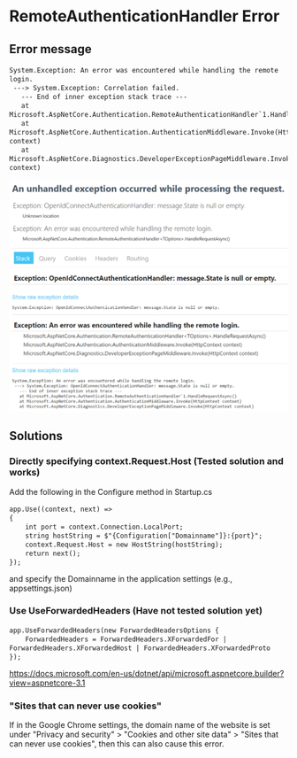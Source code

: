# RemoteAuthenticationHandler Error
## Error message
```
System.Exception: An error was encountered while handling the remote login.
 ---> System.Exception: Correlation failed.
   --- End of inner exception stack trace ---
   at Microsoft.AspNetCore.Authentication.RemoteAuthenticationHandler`1.HandleRequestAsync()
   at Microsoft.AspNetCore.Authentication.AuthenticationMiddleware.Invoke(HttpContext context)
   at Microsoft.AspNetCore.Diagnostics.DeveloperExceptionPageMiddleware.Invoke(HttpContext context)
```
![](2021-04-20-11-38-02.png)

## Solutions
### Directly specifying context.Request.Host (Tested solution and works)
Add the following in the Configure method in Startup.cs
```
app.Use((context, next) =>
{
    int port = context.Connection.LocalPort;
    string hostString = $"{Configuration["Domainname"]}:{port}";
    context.Request.Host = new HostString(hostString);
    return next();
});
```
and specify the Domainname in the application settings (e.g., appsettings.json)

### Use UseForwardedHeaders (Have not tested solution yet)
```
app.UseForwardedHeaders(new ForwardedHeadersOptions {
    ForwardedHeaders = ForwardedHeaders.XForwardedFor | ForwardedHeaders.XForwardedHost | ForwardedHeaders.XForwardedProto
});
```
https://docs.microsoft.com/en-us/dotnet/api/microsoft.aspnetcore.builder?view=aspnetcore-3.1

### "Sites that can never use cookies"
If in the Google Chrome settings, the domain name of the website is set under "Privacy and security" > "Cookies and other site data" > "Sites that can never use cookies", then this can also cause this error.

